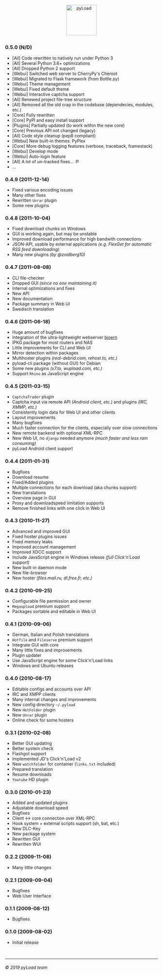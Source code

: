 <p align="center">
  <a href="https://pyload.net">
    <img src="https://raw.githubusercontent.com/pyload/pyload/develop/media/logo.png" alt="pyLoad" height="100" />
  </a>
</p>
<h2 />

### 0.5.0 (N/D)

- [All] Code rewritten to natively run under Python 3
- [All] Several Python 3.6+ optimizations
- [All] Dropped Python 2 support
- [Webui] Switched web server to CherryPy's Cheroot
- [Webui] Migrated to Flask framework (from Bottle.py)
- [Webui] Theme management
- [Webui] Fixed default theme
- [Webui] Interactive captcha support
- [All] Renewed project file-tree structure
- [All] Removed all the old crap in the codebase (dependecies, modules, etc.)
- [Core] Fully rewritten
- [Core] PyPI and easy install support
- [Plugins] Partially updated (to work within the new core)
- [Core] Previous API not changed (legacy)
- [All] Code style cleanup (pep8 compliant)
- [Webui] New built-in themes: PyPlex
- [Core] More debug logging features (verbose, traceback, framestack)
- [Webui] Develop mode
- [Webui] Auto-login feature
- [All] A lot of un-tracked fixes... :P
- ...

### 0.4.9 (2011-12-14)

- Fixed various encoding issues
- Many other fixes
- Rewritten `Unrar` plugin
- Some new plugins

### 0.4.8 (2011-10-04)

- Fixed download chunks on Windows
- GUI is working again, but may be unstable
- Improved download performance for high bandwith connections
- JSON-API, usable by external applications _(e.g. FlexGet for automatic RSS feed downloading)_
- Many new plugins _(by @zoidberg10)_

### 0.4.7 (2011-08-08)

- CLI file-checker
- Dropped GUI _(since no one maintaining it)_
- Internal optimizations and fixes
- New API
- New documentation
- Package summary in Web UI
- Swedisch translation

### 0.4.6 (2011-06-18)

- Huge amount of bugfixes
- Integration of the ultra-lightweight webserver [bjoern](https://github.com/jonashaag/bjoern)
- IPKG package for most routers and NAS
- Little improvements for CLI and Web UI
- Mirror detection within packages
- Multihoster plugins _(real-debrid.com, rehost.to, etc.)_
- pyload-cli package (without GUI) for Debian
- Some new plugins _(x7.to, wupload.com, etc.)_
- Support `Rhino` as JavaScript engine

### 0.4.5 (2011-03-15)

- `CaptchaTrader` plugin
- Captcha input via remote API _(Android client, etc.)_ and plugins _(IRC, XMMP, etc.)_
- Consistently login data for Web UI and other clients
- Layout improvements
- Many bugfixes
- Much faster connection for the clients, especially over slow connections
- New remote backend with optional XML-RPC
- New Web UI, no `django` needed anymore _(much faster and less ram consuming)_
- pyLoad Android client support

### 0.4.4 (2011-01-31)

- Bugfixes
- Download resume
- Fixed/Added plugins
- Multiple connections for each download (aka chunks support)
- New translations
- Overview page in GUI
- Proxy and downloadspeed limitation supports
- Remove finished links with one click in Web UI

### 0.4.3 (2010-11-27)

- Advanced and improved GUI
- Fixed hoster plugins issues
- Fixed memory leaks
- Improved account management
- Improved XDCC support
- Include JavaScript engine in Windows release _(full Click'n'Load support)_
- New built-in daemon mode
- New file-browser
- New hoster _(files.mail.ru, dl.free.fr, etc.)_

### 0.4.2 (2010-09-25)

- Configurable file permission and owner
- `Megaupload` premium support
- Packages sortable and editable in Web UI

### 0.4.1 (2010-09-06)

- German, Italian and Polish translations
- `Hotfile` and `Fileserve` premium support
- Integrate GUI with core
- Many little fixes and improvements
- Plugin updater
- Use JavaScript engine for some Click'n'Load links
- Windows and Ubuntu releases

### 0.4.0 (2010-08-17)

- Editable configs and accounts over API
- IRC and XMPP clients
- Many internal changes and improvements
- New config directory `~/.pyload`
- New `HotFolder` plugin
- New `Unrar` plugin
- Online check for some hosters

### 0.3.1 (2010-02-08)

- Better GUI updating
- Better system check
- Flashgot support
- Implemented JD's Click'n'Load v2
- New `watchfolder` for container (`links.txt` included)
- Prepared translation
- Resume downloads
- `Youtube` HD plugin

### 0.3.0 (2010-01-23)

- Added and updated plugins
- Adjustable download speed
- Bugfixes
- Client ↔ core connection over XML-RPC
- Hook system + external scripts support (sh, bat, etc.)
- New DLC-Key
- New package system
- Rewritten GUI
- Rewritten WUI

### 0.2.2 (2009-11-08)

- Many little changes

### 0.2.1 (2009-09-04)

- Bugfixes
- Web User Interface

### 0.1.1 (2009-08-12)

- Bugfixes

### 0.1.0 (2009-08-02)

- Initial release


<br />

-------------------------
###### © 2019 pyLoad team
